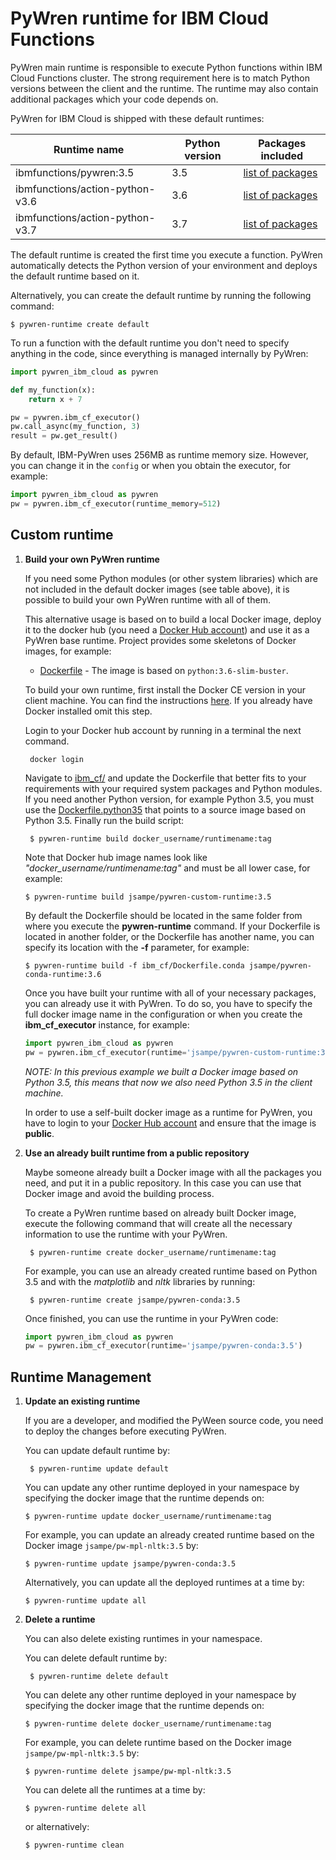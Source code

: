 # PyWren runtime for IBM Cloud Functions

PyWren main runtime is responsible to execute Python functions within IBM Cloud Functions cluster. The strong requirement here is to match Python versions between the client and the runtime. The runtime may also contain additional packages which your code depends on.

PyWren for IBM Cloud is shipped with these default runtimes:

| Runtime name | Python version | Packages included |
| ----| ----| ---- |
| ibmfunctions/pywren:3.5 | 3.5 | [list of packages](https://github.com/ibm-functions/runtime-python/blob/master/python3.6/CHANGELOG.md) |
| ibmfunctions/action-python-v3.6 | 3.6 | [list of packages](https://github.com/ibm-functions/runtime-python/blob/master/python3.6/CHANGELOG.md) |
| ibmfunctions/action-python-v3.7 | 3.7 | [list of packages](https://github.com/ibm-functions/runtime-python/blob/master/python3.7/CHANGELOG.md) |

The default runtime is created the first time you execute a function. PyWren automatically detects the Python version of your environment and deploys the default runtime based on it.

Alternatively, you can create the default runtime by running the following command:
    
    $ pywren-runtime create default

To run a function with the default runtime you don't need to specify anything in the code, since everything is managed internally by PyWren:

```python
import pywren_ibm_cloud as pywren

def my_function(x):
    return x + 7

pw = pywren.ibm_cf_executor()
pw.call_async(my_function, 3)
result = pw.get_result()
```

By default, IBM-PyWren uses 256MB as runtime memory size. However, you can change it in the `config` or when you obtain the executor, for example:

```python
import pywren_ibm_cloud as pywren
pw = pywren.ibm_cf_executor(runtime_memory=512)
```


## Custom runtime


1. **Build your own PyWren runtime**

    If you need some Python modules (or other system libraries) which are not included in the default docker images (see table above), it is possible to build your own PyWren runtime with all of them.

    This alternative usage is based on to build a local Docker image, deploy it to the docker hub (you need a [Docker Hub account](https://hub.docker.com)) and use it as a PyWren base runtime.
    Project provides some skeletons of Docker images, for example:
    
    * [Dockerfile](ibm_cf/Dockerfile.python36) - The image is based on `python:3.6-slim-buster`. 
    
    To build your own runtime, first install the Docker CE version in your client machine. You can find the instructions [here](https://docs.docker.com/install/). If you already have Docker installed omit this step.
    
    Login to your Docker hub account by running in a terminal the next command.
    
    	docker login
    
    Navigate to [ibm_cf/](imb_cf/) and update the Dockerfile that better fits to your requirements with your required system packages and Python modules.
    If you need another Python version, for example Python 3.5, you must use the [Dockerfile.python35](ibm_cf/Dockerfile.python35) that
    points to a source image based on Python 3.5. Finally run the build script:
    
        $ pywren-runtime build docker_username/runtimename:tag
    
    Note that Docker hub image names look like *"docker_username/runtimename:tag"* and must be all lower case, for example:
    
       $ pywren-runtime build jsampe/pywren-custom-runtime:3.5
      
    By default the Dockerfile should be located in the same folder from where you execute the **pywren-runtime** command. If your Dockerfile is located in another folder, or the Dockerfile has another name, you can specify its location with the **-f** parameter, for example:

       $ pywren-runtime build -f ibm_cf/Dockerfile.conda jsampe/pywren-conda-runtime:3.6
 
    Once you have built your runtime with all of your necessary packages, you can already use it with PyWren.
    To do so, you have to specify the full docker image name in the configuration or when you create the **ibm_cf_executor** instance, for example:
    
    ```python
    import pywren_ibm_cloud as pywren
    pw = pywren.ibm_cf_executor(runtime='jsampe/pywren-custom-runtime:3.5')
    ```
    
    *NOTE: In this previous example we built a Docker image based on Python 3.5, this means that now we also need Python 3.5 in the client machine.*
    
    In order to use a self-built docker image as a runtime for PyWren, you have to login to your [Docker Hub account](https://hub.docker.com) and ensure that the image is **public**.



2. **Use an already built runtime from a public repository**

    Maybe someone already built a Docker image with all the packages you need, and put it in a public repository.
    In this case you can use that Docker image and avoid the building process.

    To create a PyWren runtime based on already built Docker image, execute the following command that will create all the necessary information to use the runtime with your PyWren.
    
        $ pywren-runtime create docker_username/runtimename:tag
      
    For example, you can use an already created runtime based on Python 3.5 and with the *matplotlib* and *nltk* libraries by running:
    
        $ pywren-runtime create jsampe/pywren-conda:3.5
        
    Once finished, you can use the runtime in your PyWren code:
    
    ```python
    import pywren_ibm_cloud as pywren
    pw = pywren.ibm_cf_executor(runtime='jsampe/pywren-conda:3.5')
    ```


## Runtime Management

1. **Update an existing runtime**

    If you are a developer, and modified the PyWeen source code, you need to deploy the changes before executing PyWren.

    You can update default runtime by:
    	
    	$ pywren-runtime update default
    
    You can update any other runtime deployed in your namespace by specifying the docker image that the runtime depends on:
    
       $ pywren-runtime update docker_username/runtimename:tag
      
    For example, you can update an already created runtime based on the Docker image `jsampe/pw-mpl-nltk:3.5` by:
    
       $ pywren-runtime update jsampe/pywren-conda:3.5
    
    Alternatively, you can update all the deployed runtimes at a time by:
    
       $ pywren-runtime update all



2. **Delete a runtime**
    
    You can also delete existing runtimes in your namespace.

    You can delete default runtime by:
    	
    	$ pywren-runtime delete default
    
    You can delete any other runtime deployed in your namespace by specifying the docker image that the runtime depends on:
    
       $ pywren-runtime delete docker_username/runtimename:tag
      
    For example, you can delete runtime based on the Docker image `jsampe/pw-mpl-nltk:3.5` by:
    
       $ pywren-runtime delete jsampe/pw-mpl-nltk:3.5
    
    You can delete all the runtimes at a time by:
       
       $ pywren-runtime delete all
    
    or alternatively:
    
       $ pywren-runtime clean
